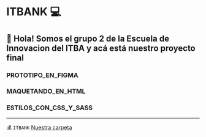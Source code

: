 # ITBANK 💻

## 👋 Hola! Somos el grupo 2 de la Escuela de Innovacion del ITBA y acá está nuestro proyecto final 

###  PROTOTIPO_EN_FIGMA
###  MAQUETANDO_EN_HTML
###  ESTILOS_CON_CSS_Y_SASS

---

💰 `ITBANK` [Nuestra carpeta](https://github.com/GRUPO-2-ITBA/itbank)

